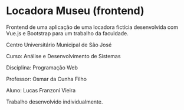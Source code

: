 # Locadora Museu (frontend)

Frontend de uma aplicação de uma locadora fictícia desenvolvida com Vue.js e Bootstrap para um trabalho da faculdade.

Centro Universitário Municipal de São José

Curso: Análise e Desenvolvimento de Sistemas

Disciplina: Programação Web

Professor: Osmar da Cunha Filho

Aluno: Lucas Franzoni Vieira

Trabalho desenvolvido individualmente.
